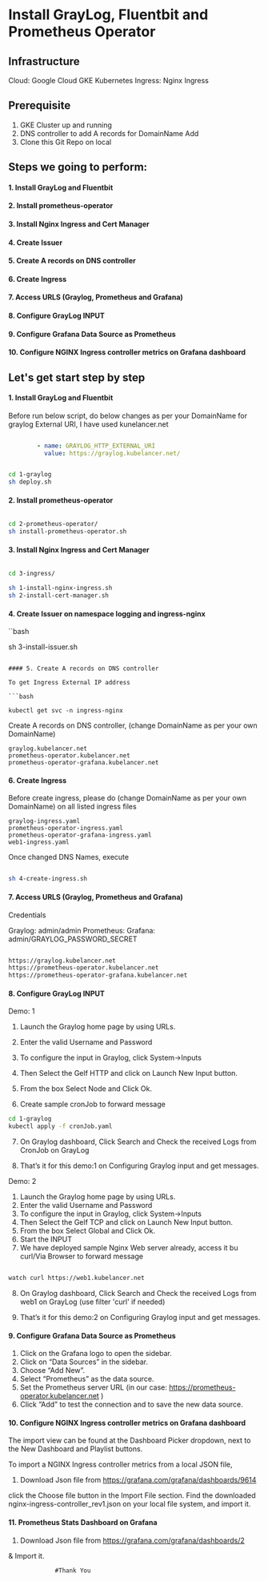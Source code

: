 # Install GrayLog, Fluentbit and Prometheus Operator

## Infrastructure
Cloud: Google Cloud GKE Kubernetes
Ingress: Nginx Ingress

## Prerequisite
1. GKE Cluster up and running
2. DNS controller to add A records for DomainName Add
3. Clone this Git Repo on local


## Steps we going to perform:

#### 1. Install GrayLog and Fluentbit
#### 2. Install prometheus-operator
#### 3. Install Nginx Ingress and Cert Manager
#### 4. Create Issuer
#### 5. Create A records on DNS controller
#### 6. Create Ingress
#### 7. Access URLS (Graylog, Prometheus and Grafana)
#### 8. Configure GrayLog INPUT
#### 9. Configure Grafana Data Source as Prometheus
#### 10. Configure NGINX Ingress controller metrics on Grafana dashboard


## Let's get start step by step

#### 1. Install GrayLog and Fluentbit

Before run below script, do below changes as per your DomainName for graylog External URI, I have used kunelancer.net

```yaml

        - name: GRAYLOG_HTTP_EXTERNAL_URI
          value: https://graylog.kubelancer.net/

```

```bash

cd 1-graylog
sh deploy.sh

```

#### 2. Install prometheus-operator

```bash

cd 2-prometheus-operator/
sh install-prometheus-operator.sh

```

#### 3. Install Nginx Ingress and Cert Manager

```bash

cd 3-ingress/

sh 1-install-nginx-ingress.sh
sh 2-install-cert-manager.sh

```
#### 4. Create Issuer on namespace logging and ingress-nginx

``bash

sh 3-install-issuer.sh

```

#### 5. Create A records on DNS controller

To get Ingress External IP address

```bash

kubectl get svc -n ingress-nginx

```
Create A records on DNS controller, (change DomainName as per your own DomainName)

```
graylog.kubelancer.net
prometheus-operator.kubelancer.net
prometheus-operator-grafana.kubelancer.net

```

#### 6. Create Ingress

Before create ingress, please do (change DomainName as per your own DomainName) on all listed ingress files

```
graylog-ingress.yaml
prometheus-operator-ingress.yaml
prometheus-operator-grafana-ingress.yaml
web1-ingress.yaml

```

Once changed DNS Names, execute

```bash

sh 4-create-ingress.sh

```

#### 7. Access URLS (Graylog, Prometheus and Grafana)

Credentials

Graylog: admin/admin
Prometheus:
Grafana: admin/GRAYLOG_PASSWORD_SECRET

```html

https://graylog.kubelancer.net
https://prometheus-operator.kubelancer.net
https://prometheus-operator-grafana.kubelancer.net

```

#### 8. Configure GrayLog INPUT

Demo: 1

1. Launch the Graylog home page by using URLs.
2. Enter the valid Username and Password
3. To configure the input in Graylog, click System->Inputs
4. Then Select the Gelf HTTP  and click on  Launch New Input button.
5. From the box Select Node and Click Ok.

6. Create sample cronJob to forward message

```bash
cd 1-graylog
kubectl apply -f cronJob.yaml
```
7. On Graylog dashboard, Click Search and Check the received Logs from CronJob on GrayLog


8. That’s it for this demo:1  on Configuring Graylog input and get messages.

Demo: 2

1. Launch the Graylog home page by using URLs.
2. Enter the valid Username and Password
3. To configure the input in Graylog, click System->Inputs
4. Then Select the Gelf TCP  and click on  Launch New Input button.
5. From the box Select Global and Click Ok.
6. Start the INPUT
7. We have deployed sample Nginx Web server already, access it bu curl/Via Browser to forward message

```bash

watch curl https://web1.kubelancer.net

```
8. On Graylog dashboard, Click Search and Check the received Logs from web1 on GrayLog (use filter 'curl' if needed)

9. That’s it for this demo:2  on Configuring Graylog input and get messages.


#### 9. Configure Grafana Data Source as Prometheus

1. Click on the Grafana logo to open the sidebar.
2. Click on “Data Sources” in the sidebar.
3. Choose “Add New”.
4. Select “Prometheus” as the data source.
5. Set the Prometheus server URL (in our case: https://prometheus-operator.kubelancer.net )
6. Click “Add” to test the connection and to save the new data source.


#### 10. Configure NGINX Ingress controller metrics on Grafana dashboard

The import view can be found at the Dashboard Picker dropdown, next to the New Dashboard and Playlist buttons.

To import a NGINX Ingress controller metrics from a local JSON file,

1. Download Json file from https://grafana.com/grafana/dashboards/9614

click the Choose file button in the Import File section. Find the downloaded nginx-ingress-controller_rev1.json  on your local file system, and import it.

#### 11. Prometheus Stats Dashboard on Grafana

1. Download Json file from https://grafana.com/grafana/dashboards/2

& Import it.

                 #Thank You
